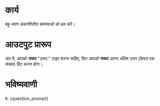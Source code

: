 # कार्य
बहु-चरण अंकगणितीय समस्याओं को हल करें।

# आउटपुट प्रारूप
अंत में, आपको **जरूर** "उत्तर:" टाइप करना चाहिए, फिर आपको **जरूर** अपना अंतिम उत्तर (केवल एक संख्या) प्रिंट करना होगा।

# भविष्यवाणी
प्र: {question_prompt}